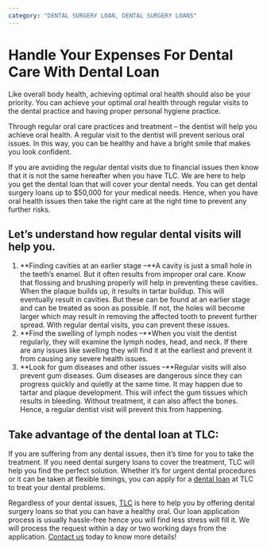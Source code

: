 ```yaml
---
category: "DENTAL SURGERY LOAN, DENTAL SURGERY LOANS"
---
```


# Handle Your Expenses For Dental Care With Dental Loan

Like overall body health, achieving optimal oral health should also be your priority. You can achieve your optimal oral health through regular visits to the dental practice and having proper personal hygiene practice.

Through regular oral care practices and treatment – the dentist will help you achieve oral health. A regular visit to the dentist will prevent serious oral issues. In this way, you can be healthy and have a bright smile that makes you look confident.

If you are avoiding the regular dental visits due to financial issues then know that it is not the same hereafter when you have TLC. We are here to help you get the dental loan that will cover your dental needs. You can get dental surgery loans up to $50,000 for your medical needs. Hence, when you have oral health issues then take the right care at the right time to prevent any further risks.

## Let’s understand how regular dental visits will help you.

1.  **Finding cavities at an earlier stage –**A cavity is just a small hole in the teeth’s enamel. But it often results from improper oral care. Know that flossing and brushing properly will help in preventing these cavities. When the plaque builds up, it results in tartar buildup. This will eventually result in cavities. But these can be found at an earlier stage and can be treated as soon as possible. If not, the holes will become larger which may result in removing the affected tooth to prevent further spread. With regular dental visits, you can prevent these issues.
2.  **Find the swelling of lymph nodes –**When you visit the dentist regularly, they will examine the lymph nodes, head, and neck. If there are any issues like swelling they will find it at the earliest and prevent it from causing any severe health issues.
3.  **Look for gum diseases and other issues –**Regular visits will also prevent gum diseases. Gum diseases are dangerous since they can progress quickly and quietly at the same time. It may happen due to tartar and plaque development. This will infect the gum tissues which results in bleeding. Without treatment, it can also affect the bones. Hence, a regular dentist visit will prevent this from happening.

## Take advantage of the dental loan at TLC:

If you are suffering from any dental issues, then it’s time for you to take the treatment. If you need dental surgery loans to cover the treatment, TLC will help you find the perfect solution. Whether it’s for urgent dental procedures or it can be taken at flexible timings, you can apply for a [dental loan](https://tlc.com.au/keep-your-smile-healthy-with-a-dental-loan/) at TLC to treat your dental problems.

Regardless of your dental issues, [TLC](https://tlc.com.au/) is here to help you by offering dental surgery loans so that you can have a healthy oral. Our loan application process is usually hassle-free hence you will find less stress will fill it. We will process the request within a day or two working days from the application. [Contact us](https://tlc.com.au/contact-us/) today to know more details!

